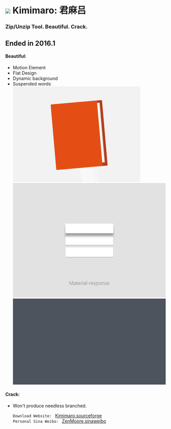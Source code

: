 # ![](https://github.com/ZenMoore/Kimimaro/raw/master/image/DefaultIcon.ico)   Kimimaro: 君麻吕
### Zip/Unzip Tool. Beautiful. Crack.
## Ended in 2016.1
#### Beautiful:
* Motion Element
* Flat Design
* Dynamic background
* Suspended words<br>
![](https://github.com/ZenMoore/Kimimaro/raw/master/image/back1.GIF)
![](https://github.com/ZenMoore/Kimimaro/raw/master/image/back3.gif)
![](https://github.com/ZenMoore/Kimimaro/raw/master/image/back5.gif)

#### Crack: 
* Won't produce needless branched.<br>

  `Download Website: ` [Kimimaro.sourceforge](http://www.kimimaro.sourceforge.net "悬停显示")<br>
  `Personal Sina Weibo: ` [ZenMoore.sinaweibo](http://weibo.com/JavcMak "悬停显示")
